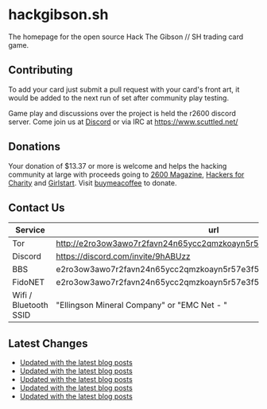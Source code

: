 # hackgibson.sh
The homepage for the open source Hack The Gibson // SH trading card game.


## Contributing

To add your card just submit a pull request with your card's front art, it would be added to the next run of set after community play testing.

Game play and discussions over the project is held the r2600 discord server. Come join us at [Discord](https://discord.com/invite/9hABUzz) or via IRC at https://www.scuttled.net/


## Donations

Your donation of $13.37 or more is welcome and helps the hacking community at large with proceeds going to [2600 Magazine](https://2600.com/), [Hackers for Charity](https://hackersforcharity.org) and [Girlstart](https://girlstart.org).  Visit [buymeacoffee](https://www.buymeacoffee.com/hackgibson.sh) to donate.


## Contact Us

Service | url
-|-
Tor | http://e2ro3ow3awo7r2favn24n65ycc2qmzkoayn5r57e3f56nvjwdcgg32ad.onion
Discord | https://discord.com/invite/9hABUzz
BBS | e2ro3ow3awo7r2favn24n65ycc2qmzkoayn5r57e3f56nvjwdcgg32ad.onion:23
FidoNET | e2ro3ow3awo7r2favn24n65ycc2qmzkoayn5r57e3f56nvjwdcgg32ad.onion:24554
Wifi / Bluetooth SSID | "Ellingson Mineral Company" or "EMC Net - <fidonet address>"

## Latest Changes
<!-- BLOG-POST-LIST:START -->
- [Updated with the latest blog posts](https://github.com/DFW2600/hackgibson.sh/commit/5ef04f3e3cc005adaf263030ba7cce7f17fd8146)
- [Updated with the latest blog posts](https://github.com/DFW2600/hackgibson.sh/commit/45619859d426e2444ed3c37beb4947e501aedbbc)
- [Updated with the latest blog posts](https://github.com/DFW2600/hackgibson.sh/commit/18d313340d14c06064c794b4f8aadcbc75ac4d5c)
- [Updated with the latest blog posts](https://github.com/DFW2600/hackgibson.sh/commit/fc80ef4f8fc12715f307f678d68143afeac2eed1)
- [Updated with the latest blog posts](https://github.com/DFW2600/hackgibson.sh/commit/809cc9d9df33853fca355e2b014b4aeacfce2563)
<!-- BLOG-POST-LIST:END -->
